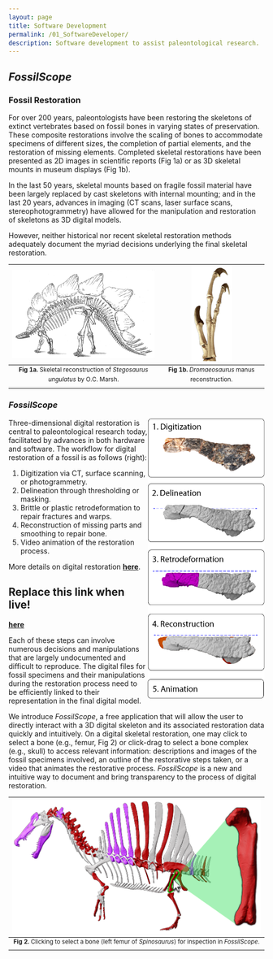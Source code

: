 ```yaml
---
layout: page
title: Software Development
permalink: /01_SoftwareDeveloper/
description: Software development to assist paleontological research.
---
```


## *FossilScope*

### Fossil Restoration

For over 200 years, paleontologists have been restoring the skeletons of extinct vertebrates based on fossil bones in varying states of preservation. These composite restorations involve the scaling of bones to accommodate specimens of different sizes, the completion of partial elements, and the restoration of missing elements. Completed skeletal restorations have been presented as 2D images in scientific reports (Fig 1a) or as 3D skeletal mounts in museum displays (Fig 1b). 

In the last 50 years, skeletal mounts based on fragile fossil material have been largely replaced by cast skeletons with internal mounting; and in the last 20 years, advances in imaging (CT scans, laser surface scans, stereophotogrammetry) have allowed for the manipulation and restoration of skeletons as 3D digital models. 

However, neither historical nor recent skeletal restoration methods adequately document the myriad decisions underlying the final skeletal restoration.

| <img src="/assets/Marsh_Stegosaurus.png" alt="Skeletal reconstruction of Stegosaurus ungulatus by O.C. Marsh." width=380px> | <img src="/assets/Dromaeosaurus_Manus.png" alt="Dromaeosaurus manus reconstruction." width=80px> |
|:--:|:--:|
| <sup> **Fig 1a.** Skeletal reconstruction of *Stegosaurus ungulatus* by O.C. Marsh. </sup> | <sup> **Fig 1b.** *Dromaeosaurus* manus reconstruction. </sup> |

### *FossilScope*

<img align=right src="/assets/Digital_Restoration_Process.png" alt="Steps of the digital restoration process." width=230px>

Three-dimensional digital restoration is central to paleontological research today, facilitated by advances in both hardware and software. The workflow for digital restoration of a fossil is as follows (right):

1. Digitization via CT, surface scanning, or photogrammetry.
2. Delineation through thresholding or masking.
3. Brittle or plastic retrodeformation to repair fractures and warps. 
4. Reconstruction of missing parts and smoothing to repair bone. 
5. Video animation of the restoration process.

More details on digital restoration [**here**](https://doi.org/10.3389/feart.2022.833379).

## Replace this link when live!
[**here**](https://doi.org/10.3389/feart.2022.833379)

Each of these steps can involve numerous decisions and manipulations that are largely undocumented and difficult to reproduce. The digital files for fossil specimens and their manipulations during the restoration process need to be efficiently linked to their representation in the final digital model.

We introduce *FossilScope*, a free application that will allow the user to directly interact with a 3D digital skeleton and its associated restoration data quickly and intuitively. On a digital skeletal restoration, one may click to select a bone (e.g., femur, Fig 2) or click-drag to select a bone complex (e.g., skull) to access relevant information: descriptions and images of the fossil specimens involved, an outline of the restorative steps taken, or a video that animates the restorative process. *FossilScope* is a new and intuitive way to document and bring transparency to the process of digital restoration.

| <img src="/assets/FossilScope_MainFig.png" alt="Click-to-select in FossilScope." width=1000px> |
|:--:|
| <sup> **Fig 2.** Clicking to select a bone (left femur of *Spinosaurus*) for inspection in *FossilScope*. </sup> |
